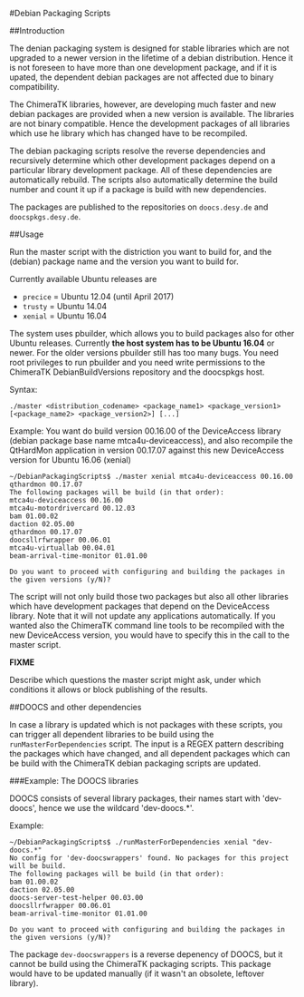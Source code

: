 #Debian Packaging Scripts

##Introduction

The denian packaging system is designed for stable libraries which are not upgraded to a newer version in the lifetime
of a debian distribution. Hence it is not foreseen to have more than one development package, and if it is upated, the dependent debian packages are not affected due to binary compatibility.

The ChimeraTK libraries, however, are developing much faster and new debian packages are provided when a new version is available. The libraries are not binary compatible. Hence the development packages of all libraries which use
he library which has changed have to be recompiled.

The debian packaging scripts resolve the reverse dependencies and recursively determine which other development packages depend on a particular library development package. All of these dependencies are automatically rebuild.
The scripts also automatically determine the build number and count it up if a package is build with new dependencies.

The packages are published to the repositories on `doocs.desy.de` and `doocspkgs.desy.de`.

##Usage

Run the master script with the distriction you want to build for, and the (debian) package name and the version you want to build for.

Currently available Ubuntu releases are

* `precice` = Ubuntu 12.04 (until April 2017)
* `trusty` = Ubuntu 14.04
* `xenial` = Ubuntu 16.04

The system uses pbuilder, which allows you to build packages also for other Ubuntu releases. Currently **the host system has to be Ubuntu 16.04** or newer. For the older versions pbuilder still has too many bugs. You need root privileges to run pbuilder and you need write permissions to the ChimeraTK DebianBuildVersions repository and
the doocspkgs host.

Syntax:
```
./master <distribution_codename> <package_name1> <package_version1> [<package_name2> <package_version2>] [...]
```
Example:
You want do build version 00.16.00 of the DeviceAccess library (debian package base name mtca4u-deviceaccess),
and also recompile the QtHardMon application in version 00.17.07  against this new DeviceAccess version for
Ubuntu 16.06 (xenial)
```
~/DebianPackagingScripts$ ./master xenial mtca4u-deviceaccess 00.16.00 qthardmon 00.17.07
The following packages will be build (in that order):
mtca4u-deviceaccess 00.16.00
mtca4u-motordrivercard 00.12.03
bam 01.00.02
daction 02.05.00
qthardmon 00.17.07
doocsllrfwrapper 00.06.01
mtca4u-virtuallab 00.04.01
beam-arrival-time-monitor 01.01.00

Do you want to proceed with configuring and building the packages in the given versions (y/N)? 
```
The script will not only build those two packages but also all other libraries which have development packages that depend on the DeviceAccess library. Note that it will not update any applications automatically. If you wanted also the ChimeraTK command line tools to be recompiled with the new DeviceAccess version, you would have to specify this in the call to the master script.

**FIXME**

Describe which questions the master script might ask, under which conditions it allows or block publishing of the results.

##DOOCS and other dependencies

In case a library is updated which is not packages with these scripts, you can trigger all dependent libraries
to be build using the `runMasterForDependencies` script. The input is a REGEX pattern describing the packages which have changed, and all dependent packages which can be build with the ChimeraTK debian packaging scripts are updated.

###Example: The DOOCS libraries

DOOCS consists of several library packages, their names start with 'dev-doocs', hence we use the wildcard 'dev-doocs.*'.

Example:
```
~/DebianPackagingScripts$ ./runMasterForDependencies xenial "dev-doocs.*"
No config for 'dev-doocswrappers' found. No packages for this project will be build.
The following packages will be build (in that order):
bam 01.00.02
daction 02.05.00
doocs-server-test-helper 00.03.00
doocsllrfwrapper 00.06.01
beam-arrival-time-monitor 01.01.00

Do you want to proceed with configuring and building the packages in the given versions (y/N)?
```
The package `dev-doocswrappers` is a reverse depenency of DOOCS, but it cannot be build using the ChimeraTK packaging scripts. This package would have to be updated manually (if it wasn't an obsolete, leftover library).